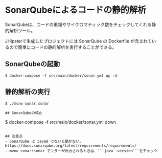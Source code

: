 # SonarQubeによるコードの静的解析
SonarQubeは、コードの重複やサイクロマティック数をチェックしてくれる静的解析ツール。

JHipsterで生成したプロジェクトには SonarQube の Dockerfile が含まれているので簡単にコードの静的解析を実行することができる。

## SonarQubeの起動
```
$ docker-compose -f src/main/docker/sonar.yml up -d
```

## 静的解析の実行
```
$ ./mvnw sonar:sonar

## SonarQubeの停止
```
$ docker-compose -f src/main/docker/sonar.yml down
```

## 注意点
- SonarQube は Java8 でないと動かない。https://docs.sonarqube.org/latest/requirements/requirements/
- mvnw sonar:sonar でエラーが出力されるときは、```java -version```をチェック
